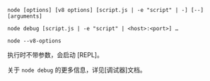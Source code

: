 
`node [options] [v8 options] [script.js | -e "script" | -] [--] [arguments]`

`node debug [script.js | -e "script" | <host>:<port>] …`

`node --v8-options`

执行时不带参数，会启动 [REPL]。

关于 `node debug` 的更多信息，详见[调试器]文档。

